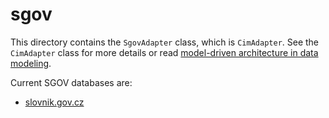 # sgov

This directory contains the `SgovAdapter` class, which is `CimAdapter`. See the `CimAdapter` class for more details or read [model-driven architecture in data modeling](../../../../documentation/2022-04-21-model-driven-architecture.md).

Current SGOV databases are:
- [slovnik.gov.cz](https://slovnik.gov.cz/)
